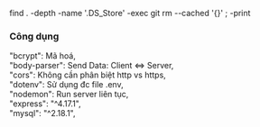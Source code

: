 find . -depth -name '.DS_Store' -exec git rm --cached '{}' \; -print
<h3>Công dụng</h3>
"bcrypt": Mã hoá,<br/>
"body-parser": Send Data: Client <=> Server,<br/>
"cors": Không cần phân biệt http vs https,<br/>
"dotenv": Sử dụng đc file .env,<br/>
"nodemon": Run server liên tục,<br/>
"express": "^4.17.1",<br/>
"mysql": "^2.18.1",<br/>